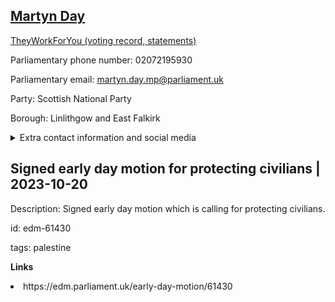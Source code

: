 ## <a href="https://members.parliament.uk/member/4488/contact">Martyn Day</a>

<a href="https://www.theyworkforyou.com/mp/25307/martyn_day/linlithgow_and_east_falkirk">TheyWorkForYou (voting record, statements)</a> 

Parliamentary phone number: 02072195930 

Parliamentary email: martyn.day.mp@parliament.uk 

Party: Scottish National Party 

Borough: Linlithgow and East Falkirk 

<details><summary>Extra contact information and social media</summary> 
<li>Website: http://www.martynday.scot</li>
<li>Twitter: https://twitter.com/MartynDaySNP</li>
<li>Constituency office phone number:</li>
<li>Constituency office email:</li>
<li>Facebook: https://www.facebook.com/MartynDaySNP</li>
<li>Instagram: https://www.instagram.com/MartynDaySNP/</li>
<li>Youtube: https://www.youtube.com/c/MartynDaySNP</li>
<li>Linkedin: https://www.linkedin.com/in/martyndaysnp/</li>
<li>Government department phone number:</li>
<li>Government department email:</li>
<li>Threads:</li>
<li>Party office phone number:</li>
<li>Party office email:</li>
<li>Tiktok:</li>
</details>

## Signed early day motion for protecting civilians | 2023-10-20

Description: Signed early day motion which is calling for protecting civilians. 
 
id: edm-61430 

tags: palestine 

**Links** 
 <li>https://edm.parliament.uk/early-day-motion/61430</li>
